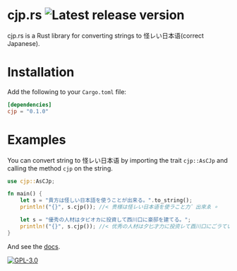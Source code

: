 # cjp.rs ![Latest release version](https://img.shields.io/github/v/release/Rinrin0413/cjp-rs?color=007722&label=Latest%20release&style=flat-square) <!--[![Codecov](https://img.shields.io/codecov/c/github/Rinrin0413/cjp-rs?color=%ff0000&logo=Codecov&style=flat-square)](https://app.codecov.io/gh/Rinrin0413/cjp-rs)-->

cjp.rs is a Rust library for converting strings to 怪レい日本语(correct Japanese).

# Installation

Add the following to your `Cargo.toml` file:

```toml
[dependencies]
cjp = "0.1.0"
```

# Examples

You can convert string to 怪レい日本语 by importing the trait `cjp::AsCJp` and calling the method `cjp` on the string.

```rust
use cjp::AsCJp;

fn main() {
    let s = "貴方は怪しい日本語を使うことが出来る。".to_string();
    println!("{}", s.cjp()); //< 贵様は怪レい日本语を使ラこと力゛出來ゑ ⸰ 

    let s = "優秀の人材はタピオカに投資して西川口に豪邸を建てる。";
    println!("{}", s.cjp()); //< 优秀の人材は夕匕才力に投资レて酉川口にごラていを建てゑ ⸰ 
}
```

And see the [docs](https://docs.rs/cjp/).

[![GPL-3.0](https://img.shields.io/github/license/Rinrin0413/cjp-rs?color=%23BD0102&style=for-the-badge)](./LICENSE.md)
